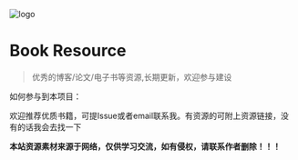 ![logo](https://docsify.js.org/_media/icon.svg)

# Book Resource

> 优秀的博客/论文/电子书等资源,长期更新，欢迎参与建设

如何参与到本项目：

欢迎推荐优质书籍，可提Issue或者email联系我。有资源的可附上资源链接，没有的话我会去找一下

**本站资源素材来源于网络，仅供学习交流，如有侵权，请联系作者删除！！！**
